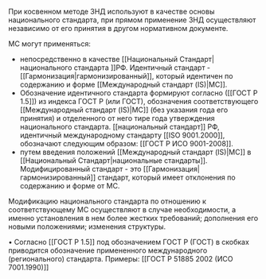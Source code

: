 При косвенном методе ЗНД используют в качестве основы национального стандарта, при прямом применение ЗНД осуществляют независимо от его принятия в другом нормативном документе.

МС могут применяться:

- непосредственно в качестве [[Национальный Стандарт|национального стандарта ]]РФ. Идентичный стандарт - [[Гармонизация|гармонизированный]], который идентичен по содержанию и форме [[Международный стандарт (IS)|МС]].
- Обозначение идентичного стандарта формируют согласно ([[ГОСТ Р 1.5]]) из индекса ГОСТ Р (или ГОСТ), обозначения соответствующего [[Международный стандарт (IS)|МС]] (без указания года его принятия) и отделенного от него тире года утверждения национального стандарта. [[национальный стандарт]] РФ, идентичный международному стандарту [[ISO 9001.2000]], обозначают следующим образом: [[ГОСТ Р ИСО 9001-2008]].
- путем введения положений [[Международный стандарт (IS)|МС]] в [[Национальный Стандарт|национальные стандарты]]. Модифицированный стандарт - это [[Гармонизация|гармонизированный]] стандарт, который имеет отклонения по содержанию и форме от МС.

Модификацию национального стандарта по отношению к соответствующему МС осуществляют в случае необходимости, а именно установления в нем более жестких требований; дополнения его новыми положениями; изменения структуры.

• Согласно [[ГОСТ Р 1.5]] под обозначением ГОСТ Р (ГОСТ) в скобках приводится обозначение примененного международного (регионального) стандарта. Примеры: [[ГОСТ Р 51885 2002 (ИСО 7001.1990)]]